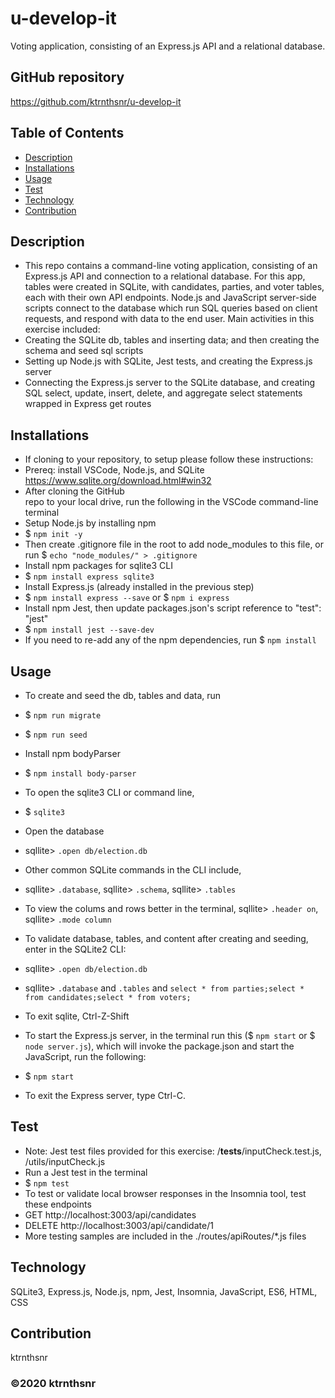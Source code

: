 # u-develop-it
Voting application, consisting of an Express.js API and a relational database.

## GitHub repository
https://github.com/ktrnthsnr/u-develop-it

## Table of Contents
* [Description](#description)
* [Installations](#installations)
* [Usage](#usage)
* [Test](#test)
* [Technology](#technology)
* [Contribution](#contribution)

## Description
- This repo contains a command-line voting application, consisting of an Express.js API and connection to a relational database. For this app, tables were created in SQLite, with candidates, parties, and voter tables, each with their own API endpoints. Node.js and JavaScript server-side scripts connect to the database which run SQL queries based on client requests, and respond with data to the end user. 
Main activities in this exercise included:
- Creating the SQLite db, tables and inserting data; and then creating the schema and seed sql scripts
- Setting up Node.js with SQLite, Jest tests, and creating the Express.js server
- Connecting the Express.js server to the SQLite database, and creating SQL select, update, insert, delete, and aggregate select statements wrapped in Express get routes

## Installations
- If cloning to your repository, to setup please follow these instructions:
- Prereq: install VSCode, Node.js, and SQLite https://www.sqlite.org/download.html#win32
- After cloning the GitHub repo to your local drive, run the following in the VSCode command-line terminal
- Setup Node.js by installing npm
- $ `npm init -y`
- Then create .gitignore file in the root to add node_modules to this file, 
or run $ `echo "node_modules/" > .gitignore`
- Install npm packages for sqlite3 CLI
- $ `npm install express sqlite3`
- Install Express.js (already installed in the previous step)
- $ `npm install express --save` or $ `npm i express`
- Install npm Jest, then update packages.json's script reference to "test": "jest"
- $ `npm install jest --save-dev`
- If you need to re-add any of the npm dependencies, run $ `npm install`

## Usage
- To create and seed the db, tables and data, run
- $ `npm run migrate`
- $ `npm run seed`
- Install npm bodyParser
 - $ `npm install body-parser`
- To open the sqlite3 CLI or command line,
- $ `sqlite3` 
- Open the database 
- sqllite> `.open db/election.db` 
- Other common SQLite commands in the CLI include, 
- sqllite> `.database`, sqllite> `.schema`, sqllite> `.tables`
- To view the colums and rows better in the terminal, sqllite> `.header on`, sqllite> `.mode column`
- To validate database, tables, and content after creating and seeding, enter in the SQLite2 CLI:
- sqllite> `.open db/election.db`
- sqllite> `.database` and 
`.tables` and 
`select * from parties;select * from candidates;select * from voters;`
- To exit sqlite, Ctrl-Z-Shift


- To start the Express.js server, in the terminal run this ($ `npm start` or $ `node server.js`), which will invoke the package.json and start the JavaScript, run the following:
- $ `npm start`
- To exit the Express server, type Ctrl-C.

## Test
- Note: Jest test files provided for this exercise: /__tests__/inputCheck.test.js, /utils/inputCheck.js
- Run a Jest test in the terminal
- $ `npm test`
- To test or validate local browser responses in the Insomnia tool, test these endpoints
-   GET http://localhost:3003/api/candidates
-   DELETE http://localhost:3003/api/candidate/1
- More testing samples are included in the ./routes/apiRoutes/*.js files

## Technology
SQLite3, Express.js, Node.js, npm, Jest, Insomnia, JavaScript, ES6, HTML, CSS

## Contribution
ktrnthsnr

### ©️2020 ktrnthsnr